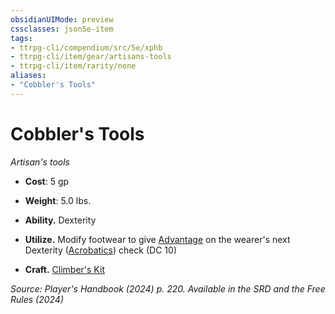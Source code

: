 ```yaml
---
obsidianUIMode: preview
cssclasses: json5e-item
tags:
- ttrpg-cli/compendium/src/5e/xphb
- ttrpg-cli/item/gear/artisans-tools
- ttrpg-cli/item/rarity/none
aliases: 
- "Cobbler's Tools"
---
```

# Cobbler's Tools
*Artisan's tools*  


- **Cost**: 5 gp
- **Weight**: 5.0 lbs.

- **Ability.** Dexterity  
- **Utilize.** Modify footwear to give [Advantage](Інструменти%20ДМ/CLI/rules/variant-rules/advantage-xphb.md) on the wearer's next Dexterity ([Acrobatics](Інструменти%20ДМ/CLI/rules/skills.md#Acrobatics)) check (DC 10)  
- **Craft.** [Climber's Kit](Інструменти%20ДМ/CLI/items/climbers-kit-xphb.md)  

*Source: Player's Handbook (2024) p. 220. Available in the <span title='Systems Reference Document (5.2)'>SRD</span> and the Free Rules (2024)*